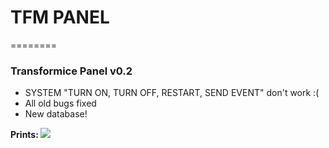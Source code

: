 <h1>TFM PANEL</h1>
========

<h3>Transformice Panel v0.2</h3>

- SYSTEM "TURN ON, TURN OFF, RESTART, SEND EVENT" don't work :(
- All old bugs fixed
- New database!

<b> Prints: </b>
<img src="http://i.imgur.com/bZLfIrA.png">
